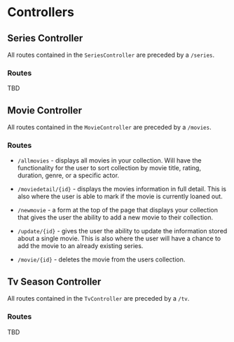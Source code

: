 # Controllers

## Series Controller

All routes contained in the `SeriesController` are preceded by a `/series`.

### Routes

TBD

## Movie Controller

All routes contained in the `MovieController` are preceded by a `/movies`.

### Routes

* `/allmovies` - displays all movies in your collection. Will have the functionality for the user to sort collection by movie title, rating, duration, genre, or a specific actor. 

* `/moviedetail/{id}` - displays the movies information in full detail. This is also where the user is able to mark if the movie is currently loaned out. 

* `/newmovie` - a form at the top of the page that displays your collection that gives the user the ability to add a new movie to their collection.

* `/update/{id}` - gives the user the ability to update the information stored about a single movie. This is also where the user will have a chance to add the movie to an already existing series.

* `/movie/{id}` - deletes the movie from the users collection.

## Tv Season Controller

All routes contained in the `TvController` are preceded by a `/tv`.

### Routes

TBD
